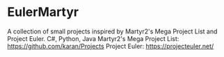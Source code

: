 # EulerMartyr
A collection of small projects inspired by Martyr2's Mega Project List and Project Euler. C#, Python, Java
Martyr2's Mega Project List: https://github.com/karan/Projects
Project Euler: https://projecteuler.net/
